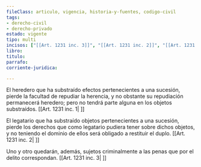 ```yaml
---
fileClass: articulo, vigencia, historia-y-fuentes, codigo-civil
tags:
- derecho-civil
- derecho-privado
estado: vigente
tipo: multi
incisos: ["[[Art. 1231 inc. 3]]", "[[Art. 1231 inc. 2]]", "[[Art. 1231 inc. 1]]"]
libro:
titulo:
parrafo:
corriente-juridica:

---
```

El heredero que ha substraído efectos pertenecientes a una sucesión, pierde la facultad de repudiar la herencia, y no obstante su repudiación permanecerá heredero; pero no tendrá parte alguna en los objetos substraídos. [[Art. 1231 inc. 1| ]]

El legatario que ha substraído objetos pertenecientes a una sucesión, pierde los derechos que como legatario pudiera tener sobre dichos objetos, y no teniendo el dominio de ellos será obligado a restituir el duplo. [[Art. 1231 inc. 2| ]]

Uno y otro quedarán, además, sujetos criminalmente a las penas que por el delito correspondan. [[Art. 1231 inc. 3| ]]